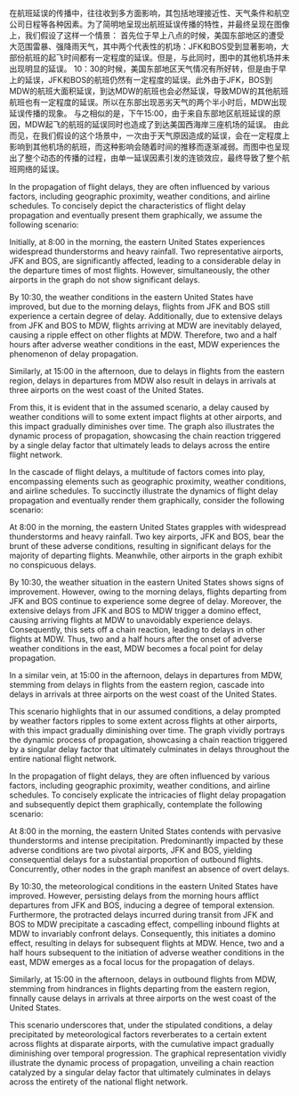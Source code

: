 在航班延误的传播中，往往收到多方面影响，其包括地理接近性、天气条件和航空公司日程等各种因素。为了简明地呈现出航班延误传播的特性，并最终呈现在图像上，我们假设了这样一个情景：
首先位于早上八点的时候，美国东部地区的遭受大范围雷暴、强降雨天气，其中两个代表性的机场：JFK和BOS受到显著影响，大部份航班的起飞时间都有一定程度的延误。但是，与此同时，图中的其他机场并未出现明显的延误。
10：30的时候，美国东部地区天气情况有所好转，但是由于早上的延误，JFK和BOS的航班仍然有一定程度的延误。此外由于JFK，BOS到MDW的航班大面积延误，到达MDW的航班也会必然延误，导致MDW的其他航班航班也有一定程度的延误。所以在东部出现恶劣天气的两个半小时后，MDW出现延误传播的现象。
与之相似的是，下午15:00，由于来自东部地区航班延误的原因，MDW起飞的航班的延误同时也造成了到达美国西海岸三座机场的延误。
由此而见，在我们假设的这个场景中，一次由于天气原因造成的延误，会在一定程度上影响到其他机场的航班，而这种影响会随着时间的推移而逐渐减弱。而图中也呈现出了整个动态的传播的过程，由单一延误因素引发的连锁效应，最终导致了整个航班网络的延误。

In the propagation of flight delays, they are often influenced by various factors, including geographic proximity, weather conditions, and airline schedules. To concisely depict the characteristics of flight delay propagation and eventually present them graphically, we assume the following scenario:

Initially, at 8:00 in the morning, the eastern United States experiences widespread thunderstorms and heavy rainfall. Two representative airports, JFK and BOS, are significantly affected, leading to a considerable delay in the departure times of most flights. However, simultaneously, the other airports in the graph do not show significant delays.

By 10:30, the weather conditions in the eastern United States have improved, but due to the morning delays, flights from JFK and BOS still experience a certain degree of delay. Additionally, due to extensive delays from JFK and BOS to MDW, flights arriving at MDW are inevitably delayed, causing a ripple effect on other flights at MDW. Therefore, two and a half hours after adverse weather conditions in the east, MDW experiences the phenomenon of delay propagation.

Similarly, at 15:00 in the afternoon, due to delays in flights from the eastern region, delays in departures from MDW also result in delays in arrivals at three airports on the west coast of the United States.

From this, it is evident that in the assumed scenario, a delay caused by weather conditions will to some extent impact flights at other airports, and this impact gradually diminishes over time. The graph also illustrates the dynamic process of propagation, showcasing the chain reaction triggered by a single delay factor that ultimately leads to delays across the entire flight network.


In the cascade of flight delays, a multitude of factors comes into play, encompassing elements such as geographic proximity, weather conditions, and airline schedules. To succinctly illustrate the dynamics of flight delay propagation and eventually render them graphically, consider the following scenario:

At 8:00 in the morning, the eastern United States grapples with widespread thunderstorms and heavy rainfall. Two key airports, JFK and BOS, bear the brunt of these adverse conditions, resulting in significant delays for the majority of departing flights. Meanwhile, other airports in the graph exhibit no conspicuous delays.

By 10:30, the weather situation in the eastern United States shows signs of improvement. However, owing to the morning delays, flights departing from JFK and BOS continue to experience some degree of delay. Moreover, the extensive delays from JFK and BOS to MDW trigger a domino effect, causing arriving flights at MDW to unavoidably experience delays. Consequently, this sets off a chain reaction, leading to delays in other flights at MDW. Thus, two and a half hours after the onset of adverse weather conditions in the east, MDW becomes a focal point for delay propagation.

In a similar vein, at 15:00 in the afternoon, delays in departures from MDW, stemming from delays in flights from the eastern region, cascade into delays in arrivals at three airports on the west coast of the United States.

This scenario highlights that in our assumed conditions, a delay prompted by weather factors ripples to some extent across flights at other airports, with this impact gradually diminishing over time. The graph vividly portrays the dynamic process of propagation, showcasing a chain reaction triggered by a singular delay factor that ultimately culminates in delays throughout the entire national flight network.



In the propagation of flight delays, they are often influenced by various factors, including geographic proximity, weather conditions, and airline schedules. To concisely explicate the intricacies of flight delay propagation and subsequently depict them graphically, contemplate the following scenario:

At 8:00 in the morning, the eastern United States contends with pervasive thunderstorms and intense precipitation. Predominantly impacted by these adverse conditions are two pivotal airports, JFK and BOS, yielding consequential delays for a substantial proportion of outbound flights. Concurrently, other nodes in the graph manifest an absence of overt delays.

By 10:30, the meteorological conditions in the eastern United States have improved. However, persisting delays from the morning hours afflict departures from JFK and BOS, inducing a degree of temporal extension. Furthermore, the protracted delays incurred during transit from JFK and BOS to MDW precipitate a cascading effect, compelling inbound flights at MDW to invariably confront delays. Consequently, this initiates a domino effect, resulting in delays for subsequent flights at MDW. Hence, two and a half hours subsequent to the initiation of adverse weather conditions in the east, MDW emerges as a focal locus for the propagation of delays.

Similarly, at 15:00 in the afternoon, delays in outbound flights from MDW, stemming from hindrances in flights departing from the eastern region, finnally cause delays in arrivals at three airports on the west coast of the United States.

This scenario underscores that, under the stipulated conditions, a delay precipitated by meteorological factors reverberates to a certain extent across flights at disparate airports, with the cumulative impact gradually diminishing over temporal progression. The graphical representation vividly illustrate the dynamic process of propagation, unveiling a chain reaction catalyzed by a singular delay factor that ultimately culminates in delays across the entirety of the national flight network.
